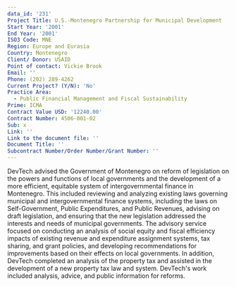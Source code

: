 ```yaml
---
data_id: '231'
Project Title: U.S.-Montenegro Partnership for Municipal Development
Start Year: '2001'
End Year: '2001'
ISO3 Code: MNE
Region: Europe and Eurasia
Country: Montenegro
Client/ Donor: USAID
Point of contact: Vickie Brook
Email: ''
Phone: (202) 289-4262
Current Project? (Y/N): 'No'
Practice Area:
  - Public Financial Management and Fiscal Sustainability
Prime: ICMA
Contract Value USD: '12240.00'
Contract Number: 4506-001-02
Sub: x
Link: ''
Link to the document file: ''
Document Title: ''
Subcontract Number/Order Number/Grant Number: ''
---
```

DevTech advised the Government of Montenegro on reform of legislation on the powers and functions of local governments and the development of a more efficient, equitable system of intergovernmental finance in Montenegro. This included reviewing and analyzing existing laws governing municipal and intergovernmental finance systems, including the laws on Self-Government, Public Expenditures, and Public Revenues, advising on draft legislation, and ensuring that the new legislation addressed the interests and needs of municipal governments. The advisory service focused on conducting an analysis of social equity and fiscal efficiency impacts of existing revenue and expenditure assignment systems, tax sharing, and grant policies, and developing recommendations for improvements based on their effects on local governments. In addition, DevTech completed an analysis of the property tax and assisted in the development of a new property tax law and system. DevTech's work included analysis, advice, and public information for reforms.
